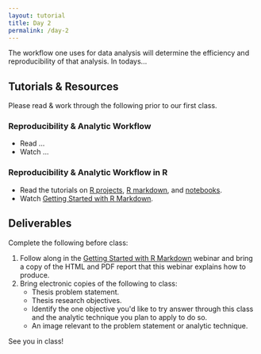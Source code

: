 ```yaml
---
layout: tutorial
title: Day 2
permalink: /day-2
---
```


The workflow one uses for data analysis will determine the efficiency and reproducibility of that analysis. In todays...

## Tutorials & Resources

Please read & work through the following prior to our first class. 


### Reproducibility & Analytic Workflow

- Read ...
- Watch ...

### Reproducibility & Analytic Workflow in R

- Read the tutorials on [R projects](r-projects), [R markdown](r_markdown), and [notebooks](r_notebook).
- Watch [Getting Started with R Markdown](https://www.rstudio.com/resources/webinars/getting-started-with-r-markdown/).


## Deliverables

Complete the following before class:

1. Follow along in the [Getting Started with R Markdown](https://www.rstudio.com/resources/webinars/getting-started-with-r-markdown/) webinar and bring a copy of the HTML and PDF report that this webinar explains how to produce.
2. Bring electronic copies of the following to class:
   - Thesis problem statement.
   - Thesis research objectives.
   - Identify the one objective you'd like to try answer through this class and the analytic technique you plan to apply to do so.
   - An image relevant to the problem statement or analytic technique.

See you in class!
